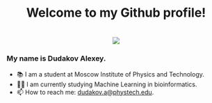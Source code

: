 <div id="header" align="center">
<h1> Welcome to my Github profile! <h1>
  <img src='https://media.giphy.com/media/l3q2zVr6cu95nF6O4/giphy.gif'/>
</div>

### My name is Dudakov Alexey. 
- 📚 I am a student at Moscow Institute of Physics and Technology.
- 👨‍💻 I am currently studying Machine Learning in bioinformatics.
- 📫 How to reach me: dudakov.a@phystech.edu.
